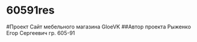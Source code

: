 # 60591res
#Проект
Сайт мебельного магазина GloeVK
##Автор проекта
Рыженко Егор Сергеевич гр. 605-91
